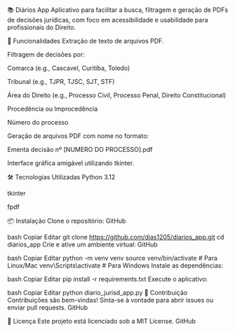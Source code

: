 📚 Diários App
Aplicativo para facilitar a busca, filtragem e geração de PDFs de decisões jurídicas, com foco em acessibilidade e usabilidade para profissionais do Direito.​

🚀 Funcionalidades
Extração de texto de arquivos PDF.

Filtragem de decisões por:

Comarca (e.g., Cascavel, Curitiba, Toledo)

Tribunal (e.g., TJPR, TJSC, SJT, STF)

Área do Direito (e.g., Processo Civil, Processo Penal, Direito Constitucional)

Procedência ou Improcedência

Número do processo

Geração de arquivos PDF com nome no formato:

Ementa decisão nº [NUMERO DO PROCESSO].pdf

Interface gráfica amigável utilizando tkinter.​

🛠️ Tecnologias Utilizadas
Python 3.12

tkinter

fpdf​

📦 Instalação
Clone o repositório:​
GitHub

bash
Copiar
Editar
git clone https://github.com/dias1205/diarios_app.git
cd diarios_app
Crie e ative um ambiente virtual:​
GitHub

bash
Copiar
Editar
python -m venv venv
source venv/bin/activate  # Para Linux/Mac
venv\Scripts\activate     # Para Windows
Instale as dependências:​

bash
Copiar
Editar
pip install -r requirements.txt
Execute o aplicativo:​

bash
Copiar
Editar
python diario_jurisd_app.py
📝 Contribuição
Contribuições são bem-vindas! Sinta-se à vontade para abrir issues ou enviar pull requests.​
GitHub

📄 Licença
Este projeto está licenciado sob a MIT License.​
GitHub

